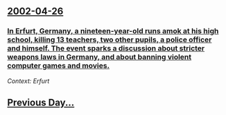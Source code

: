 ## [2002-04-26](/news/2002/04/26/index.md)

### [In Erfurt, Germany, a nineteen-year-old runs amok at his high school, killing 13 teachers, two other pupils, a police officer and himself. The event sparks a discussion about stricter weapons laws in Germany, and about banning violent computer games and movies.](/news/2002/04/26/in-erfurt-germany-a-nineteen-year-old-runs-amok-at-his-high-school-killing-13-teachers-two-other-pupils-a-police-officer-and-himself-t.md)
_Context: Erfurt_

## [Previous Day...](/news/2002/04/25/index.md)


